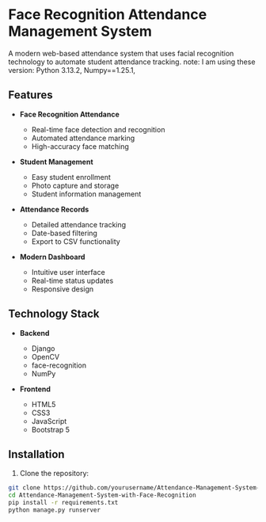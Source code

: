 # Face Recognition Attendance Management System

A modern web-based attendance system that uses facial recognition technology to automate student attendance tracking.
note: I am using these version: Python 3.13.2, Numpy==1.25.1, 
## Features

- **Face Recognition Attendance**
  - Real-time face detection and recognition
  - Automated attendance marking
  - High-accuracy face matching

- **Student Management**
  - Easy student enrollment
  - Photo capture and storage
  - Student information management

- **Attendance Records**
  - Detailed attendance tracking
  - Date-based filtering
  - Export to CSV functionality

- **Modern Dashboard**
  - Intuitive user interface
  - Real-time status updates
  - Responsive design

## Technology Stack

- **Backend**
  - Django
  - OpenCV
  - face-recognition
  - NumPy

- **Frontend**
  - HTML5
  - CSS3
  - JavaScript
  - Bootstrap 5

## Installation

1. Clone the repository:
```bash
git clone https://github.com/yourusername/Attendance-Management-System-with-Face-Recognition.git
cd Attendance-Management-System-with-Face-Recognition
pip install -r requirements.txt
python manage.py runserver


